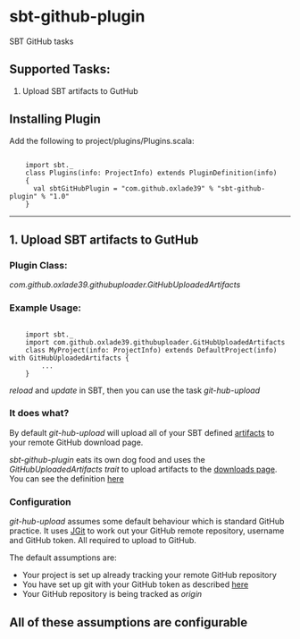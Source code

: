 sbt-github-plugin
====================

SBT GitHub tasks

Supported Tasks:
-----------------

1. Upload SBT artifacts to GutHub

Installing Plugin
-----------------
Add the following to project/plugins/Plugins.scala:
<pre><code>
	import sbt._
	class Plugins(info: ProjectInfo) extends PluginDefinition(info)
	{
	  val sbtGitHubPlugin = "com.github.oxlade39" % "sbt-github-plugin" % "1.0"
	}	
</code></pre>
---
## 1. Upload SBT artifacts to GutHub

### Plugin Class: 
*com.github.oxlade39.githubuploader.GitHubUploadedArtifacts*

### Example Usage:
<pre><code>
	import sbt._
	import com.github.oxlade39.githubuploader.GitHubUploadedArtifacts
	class MyProject(info: ProjectInfo) extends DefaultProject(info) with GitHubUploadedArtifacts {
		...
	}
</code></pre>
*reload* and *update* in SBT, then you can use the task *git-hub-upload*

### It does what?
By default *git-hub-upload* will upload all of your SBT defined [artifacts](http://code.google.com/p/simple-build-tool/wiki/Artifacts) to your remote GitHub download page.

*sbt-github-plugin* eats its own dog food and uses the *GitHubUploadedArtifacts* *trait* to upload artifacts to the [downloads page](https://github.com/oxlade39/sbt-github-plugin/downloads). You can see the definition [here](https://github.com/oxlade39/sbt-github-plugin/blob/master/project/build/SBTGitHubPluginProject.scala)

### Configuration
*git-hub-upload* assumes some default behaviour which is standard GitHub practice. It uses [JGit](http://www.jgit.org/) to work out your GitHub remote repository, username and GitHub token. All required to upload to GitHub.

The default assumptions are:

* Your project is set up already tracking your remote GitHub repository
* You have set up git with your GitHub token as described [here](http://help.github.com/git-email-settings/)
* Your GitHub repository is being tracked as *origin*

All of these assumptions are configurable
---
